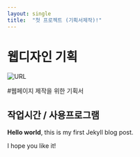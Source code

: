 ```yaml
---
layout: single
title:  "첫 프로젝트 (기획서제작)!"
---
```


# 웹디자인 기획

![URL](https://bit.ly/3InLQnm)

#웹페이지 제작을 위한 기획서
## 작업시간 / 사용프로그램

**Hello world**, this is my first Jekyll blog post.

I hope you like it!
